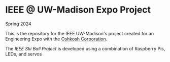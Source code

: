 # IEEE @ UW-Madison Expo Project
Spring 2024

This is the repository for the IEEE UW-Madison's project created for an Engineering Expo with the [Oshkosh Corporation](https://www.oshkoshcorp.com).

The *IEEE Ski Ball Project* is developed using a combination of Raspberry Pis, LEDs, and servos
